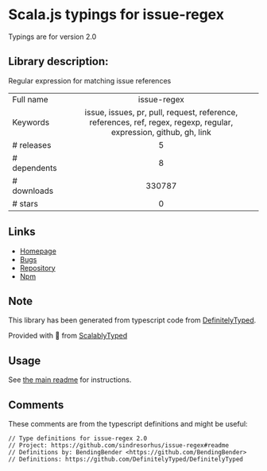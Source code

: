 
# Scala.js typings for issue-regex

Typings are for version 2.0

## Library description:
Regular expression for matching issue references

|                    |                 |
| ------------------ | :-------------: |
| Full name          | issue-regex |
| Keywords           | issue, issues, pr, pull, request, reference, references, ref, regex, regexp, regular, expression, github, gh, link |
| # releases         | 5 |
| # dependents       | 8 |
| # downloads        | 330787 |
| # stars            | 0 |

## Links
- [Homepage](https://github.com/sindresorhus/issue-regex#readme)
- [Bugs](https://github.com/sindresorhus/issue-regex/issues)
- [Repository](https://github.com/sindresorhus/issue-regex)
- [Npm](https://www.npmjs.com/package/issue-regex)
    


## Note
This library has been generated from typescript code from [DefinitelyTyped](https://definitelytyped.org).

Provided with :purple_heart: from [ScalablyTyped](https://github.com/oyvindberg/ScalablyTyped)

## Usage
See [the main readme](../../readme.md) for instructions.

## Comments

These comments are from the typescript definitions and might be useful:
```
// Type definitions for issue-regex 2.0
// Project: https://github.com/sindresorhus/issue-regex#readme
// Definitions by: BendingBender <https://github.com/BendingBender>
// Definitions: https://github.com/DefinitelyTyped/DefinitelyTyped

```

